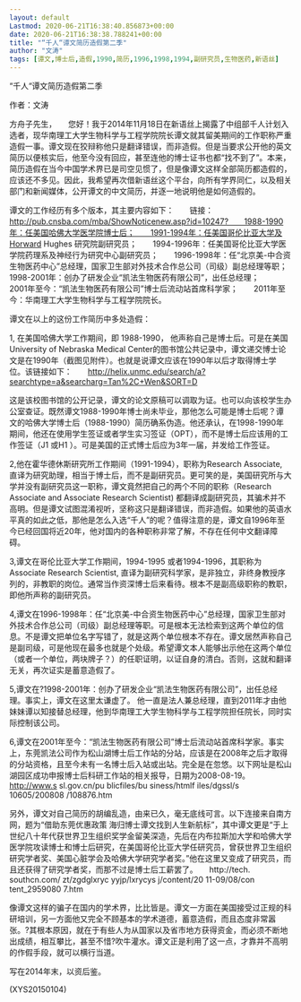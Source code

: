 ```yaml
---
layout: default
Lastmod: 2020-06-21T16:38:40.856873+00:00
date: 2020-06-21T16:38:38.788241+00:00
title: "“千人“谭文简历造假第二季"
author: "文涛"
tags: [谭文,博士后,造假,1990,简历,1996,1998,1994,副研究员,生物医药,新语丝]
---
```


“千人“谭文简历造假第二季

作者：文涛

方舟子先生，　　您好！我于2014年11月18日在新语丝上揭露了中组部千人计划入选者，现华南理工大学生物科学与工程学院院长谭文就其留美期间的工作职称严重造假一事。谭文现在狡辩称他只是翻译错误，而非造假。但是当要求公开他的英文简历以便核实后，他至今没有回应，甚至连他的博士证书也都“找不到了”。本来，简历造假在当今中国学术界已是司空见惯了，但是像谭文这样全部简历都造假的，应该还不多见。因此，我希望再次借新语丝这个平台，向所有学界同仁，以及相关部门和新闻媒体，公开谭文的中文简历，并逐一地说明他是如何造假的。

谭文的工作经历有多个版本，其主要内容如下：　　链接：   http://pub.cnsba.com/mba/ShowNoticenew.asp?id=10247?　　1988-1990年：任美国哈佛大学医学院博士后；　　1991-1994年：任美国哥伦比亚大学及Horward Hughes 研究院副研究员；　　1994-1996年：任美国哥伦比亚大学医学院药理系及神经行为研究中心副研究员；　　1996-1998年：任“北京美-中合资生物医药中心”总经理，国家卫生部对外技术合作总公司（司级）副总经理等职；　　1998-2001年：创办了研发企业“凯法生物医药有限公司”，出任总经理；　　2001年至今：“凯法生物医药有限公司”博士后流动站首席科学家；　　2011年至今：华南理工大学生物科学与工程学院院长。

谭文在以上的这份工作简历中多处造假：

1, 在美国哈佛大学工作期间，即 1988-1990， 他声称自己是博士后。可是在美国University of Nebraska Medical Center的图书馆公共记录中，谭文递交博士论文是在1990年（截图见附件）。也就是说谭文应该在1990年以后才取得博士学位。该链接如下：　　http://helix.unmc.edu/search/a?searchtype=a&searcharg=Tan%2C+Wen&SORT=D

这是该校图书馆的公开记录，谭文的论文原稿可以调取为证。也可以向该校学生办公室查证。既然谭文1988-1990年博士尚未毕业，那他怎么可能是博士后呢？谭文的哈佛大学博士后（1988-1990）简历确系伪造。他还承认，在1998-1990年期间，他还在使用学生签证或者学生实习签证（OPT），而不是博士后应该用的工作签证（J1 或H1 ）。可是美国的正式博士后应为3年一届，并发给工作签证。

2,他在霍华德休斯研究所工作期间（1991-1994），职称为Research Associate, 直译为研究助理，相当于博士后，而不是副研究员。更可笑的是，美国研究所与大学并没有副研究员这一职称，谭文竟然把自己的两个不同的职称（Research Associate and Associate Research Scientist) 都翻译成副研究员，其骗术并不高明。但是谭文试图混淆视听，坚称这只是翻译错误，而非造假。如果他的英语水平真的如此之低，那他是怎么入选“千人”的呢？值得注意的是，谭文自1996年至今已经回国将近20年，他对国内的各种职称非常了解，不存在任何中文翻译障碍。

3,谭文在哥伦比亚大学工作期间，1994-1995 或者1994-1996，其职称为Associate Research Scientist, 直译为副研究科学家，是非独立，非终身教授序列的，非教职的岗位。通常当作资深博士后来看待。根本不是副高级职称的教职， 即他所声称的副研究员。

4,谭文在1996-1998年：任“北京美-中合资生物医药中心”总经理，国家卫生部对外技术合作总公司（司级）副总经理等职。可是根本无法检索到这两个单位的信息。不是谭文把单位名字写错了，就是这两个单位根本不存在。谭文居然声称自己是副司级，可是他现在最多也就是个处级。希望谭文本人能够出示他在这两个单位（或者一个单位，两块牌子？）的任职证明，以证自身的清白。否则，这就和翻译无关，再次证实是蓄意造假了。

5,谭文在?1998-2001年：创办了研发企业“凯法生物医药有限公司”，出任总经理。事实上，谭文在这里太谦虚了。 他一直是法人兼总经理，直到2011年才由他妹妹谭以知接替总经理，他到华南理工大学生物科学与工程学院担任院长，同时实际控制该公司。

6,谭文在2001年至今：“凯法生物医药有限公司”博士后流动站首席科学家。事实上，东莞凯法公司作为松山湖博士后工作站的分站，应该是在2008年之后才取得的分站资格，且至今未有一名博士后入站或出站。完全是在忽悠。以下网址是松山湖园区成功申报博士后科研工作站的相关报导，日期为2008-08-19。　　http://www.s sl.gov.cn/pu blicfiles/bu siness/htmlf iles/dgssl/s 10605/200808 /108876.htm

另外，谭文对自己简历的胡编乱造，由来已久，毫无底线可言。以下连接来自南方网，题为“借助东莞优惠政策 海归博士谭文找到人生新航标”，其中谭文更是“于上世纪八十年代获世界卫生组织奖学金留美深造，先后在内布拉斯加大学和哈佛大学医学院攻读博士和博士后研究，在美国哥伦比亚大学任研究员，曾获世界卫生组织研究学者奖、美国心脏学会及哈佛大学研究学者奖。”他在这里又变成了研究员，而且还获得了研究学者奖，而那不过是博士后工薪罢了。　　http://tech. southcn.com/ zt/zgdglxryc yyjp/lxrycys j/content/20 11-09/08/con tent_2959080 7.htm

像谭文这样的骗子在国内的学术界，比比皆是。谭文一方面在美国接受过正规的科研培训，另一方面他又完全不顾基本的学术道德，蓄意造假，而且态度非常嚣张。?其根本原因，就在于有些人为从国家以及省市地方获得资金，而必须不断地出成绩，相互攀比，甚至不惜?吹牛灌水。谭文正是利用了这一点，才靠并不高明的作假手段，就可以横行当道。

写在2014年末，以资后鉴。

(XYS20150104)

